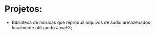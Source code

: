 # Projetos:
- Biblioteca de músicas que reproduz arquivos de áudio armazenados localmente utilizando JavaFX;
